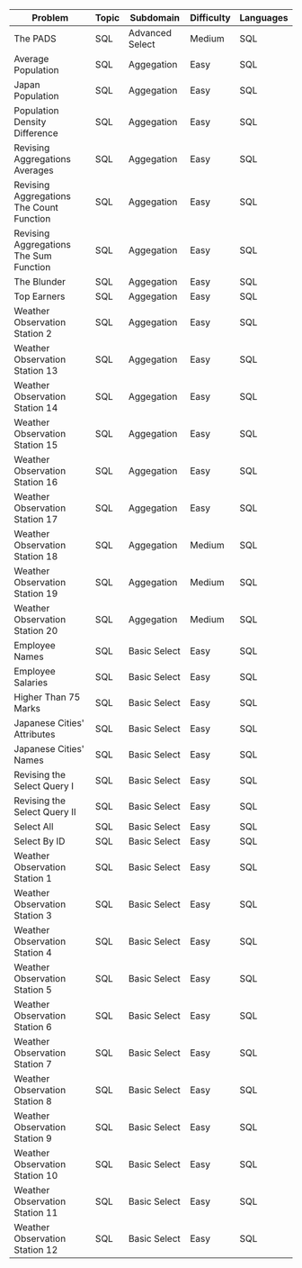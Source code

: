Problem|Topic|Subdomain|Difficulty|Languages
---|---|---|---|---
The PADS|SQL|Advanced Select|Medium|SQL
Average Population|SQL|Aggegation|Easy|SQL
Japan Population|SQL|Aggegation|Easy|SQL
Population Density Difference|SQL|Aggegation|Easy|SQL
Revising Aggregations Averages|SQL|Aggegation|Easy|SQL
Revising Aggregations The Count Function|SQL|Aggegation|Easy|SQL
Revising Aggregations The Sum Function|SQL|Aggegation|Easy|SQL
The Blunder|SQL|Aggegation|Easy|SQL
Top Earners|SQL|Aggegation|Easy|SQL
Weather Observation Station 2|SQL|Aggegation|Easy|SQL
Weather Observation Station 13|SQL|Aggegation|Easy|SQL
Weather Observation Station 14|SQL|Aggegation|Easy|SQL
Weather Observation Station 15|SQL|Aggegation|Easy|SQL
Weather Observation Station 16|SQL|Aggegation|Easy|SQL
Weather Observation Station 17|SQL|Aggegation|Easy|SQL
Weather Observation Station 18|SQL|Aggegation|Medium|SQL
Weather Observation Station 19|SQL|Aggegation|Medium|SQL
Weather Observation Station 20|SQL|Aggegation|Medium|SQL
Employee Names|SQL|Basic Select|Easy|SQL
Employee Salaries|SQL|Basic Select|Easy|SQL
Higher Than 75 Marks|SQL|Basic Select|Easy|SQL
Japanese Cities' Attributes|SQL|Basic Select|Easy|SQL
Japanese Cities' Names|SQL|Basic Select|Easy|SQL
Revising the Select Query I|SQL|Basic Select|Easy|SQL
Revising the Select Query II|SQL|Basic Select|Easy|SQL
Select All|SQL|Basic Select|Easy|SQL
Select By ID|SQL|Basic Select|Easy|SQL
Weather Observation Station 1|SQL|Basic Select|Easy|SQL
Weather Observation Station 3|SQL|Basic Select|Easy|SQL
Weather Observation Station 4|SQL|Basic Select|Easy|SQL
Weather Observation Station 5|SQL|Basic Select|Easy|SQL
Weather Observation Station 6|SQL|Basic Select|Easy|SQL
Weather Observation Station 7|SQL|Basic Select|Easy|SQL
Weather Observation Station 8|SQL|Basic Select|Easy|SQL
Weather Observation Station 9|SQL|Basic Select|Easy|SQL
Weather Observation Station 10|SQL|Basic Select|Easy|SQL
Weather Observation Station 11|SQL|Basic Select|Easy|SQL
Weather Observation Station 12|SQL|Basic Select|Easy|SQL
